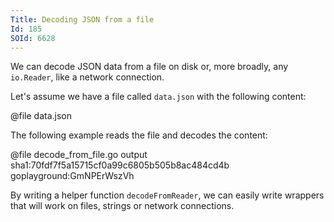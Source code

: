 ```yaml
---
Title: Decoding JSON from a file
Id: 185
SOId: 6628
---
```


We can decode JSON data from a file on disk or, more broadly, any `io.Reader`, like a network connection.

Let's assume we have a file called `data.json` with the following content:

@file data.json

The following example reads the file and decodes the content:

@file decode_from_file.go output sha1:70fdf7f5a15715cf0a99c6805b505b8ac484cd4b goplayground:GmNPErWszVh

By writing a helper function `decodeFromReader`, we can easily write wrappers that will work on files, strings or network connections.
